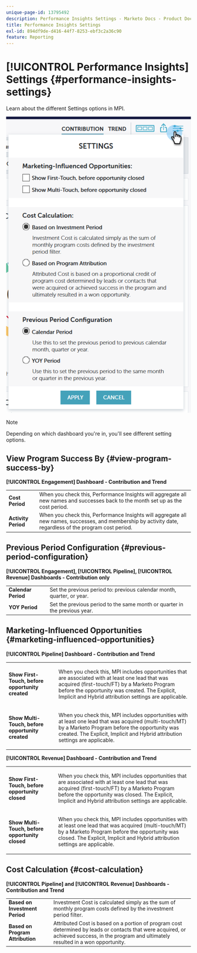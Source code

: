```yaml
---
unique-page-id: 13795492
description: Performance Insights Settings - Marketo Docs - Product Documentation
title: Performance Insights Settings
exl-id: 894df9de-d416-44f7-8253-ebf3c2a36c90
feature: Reporting
---
```

# [!UICONTROL Performance Insights] Settings {#performance-insights-settings}

Learn about the different Settings options in MPI.

![](assets/1-3.png)

>[!NOTE]
>
>Depending on which dashboard you're in, you'll see different setting options.

## View Program Success By {#view-program-success-by}

**[!UICONTROL Engagement] Dashboard - Contribution and Trend**

<table> 
 <tbody> 
  <tr> 
   <td><strong>Cost Period</strong></td> 
   <td>When you check this, Performance Insights will aggregate all new names and successes back to the month set up as the cost period.</td> 
  </tr> 
  <tr> 
   <td><strong>Activity Period</strong></td> 
   <td>When you check this, Performance Insights will aggregate all new names, successes, and membership by activity date, regardless of the program cost period.</td> 
  </tr> 
 </tbody> 
</table>

## Previous Period Configuration {#previous-period-configuration}

**[!UICONTROL Engagement], [!UICONTROL Pipeline], [!UICONTROL Revenue] Dashboards - Contribution only**

<table> 
 <tbody> 
  <tr> 
   <td><strong>Calendar Period</strong></td> 
   <td>Set the previous period to: previous calendar month, quarter, or year.</td> 
  </tr> 
  <tr> 
   <td><strong>YOY Period</strong></td> 
   <td>Set the previous period to the same month or quarter in the previous year.</td> 
  </tr> 
 </tbody> 
</table>

## Marketing-Influenced Opportunities {#marketing-influenced-opportunities}

**[!UICONTROL Pipeline] Dashboard - Contribution and Trend**

<table> 
 <tbody> 
  <tr> 
   <td><strong>Show First-Touch, before opportunity created</strong></td> 
   <td><p>When you check this, MPI includes opportunities that are associated with at least one lead that was acquired (first-touch/FT) by a Marketo Program before the opportunity was created. The Explicit, Implicit and Hybrid attribution settings are applicable.</p></td> 
  </tr> 
  <tr> 
   <td><strong>Show Multi-Touch, before opportunity created</strong></td> 
   <td><p>When you check this, MPI includes opportunities with at least one lead that was acquired (multi-touch/MT) by a Marketo Program before the opportunity was created. The Explicit, Implicit and Hybrid attribution settings are applicable.</p></td> 
  </tr> 
 </tbody> 
</table>

**[!UICONTROL Revenue] Dashboard - Contribution and Trend**

<table> 
 <tbody> 
  <tr> 
   <td><strong>Show First-Touch, before opportunity closed</strong></td> 
   <td><p>When you check this, MPI includes opportunities that are associated with at least one lead that was acquired (first-touch/FT) by a Marketo Program before the opportunity was closed. The Explicit, Implicit and Hybrid attribution settings are applicable.</p></td> 
  </tr> 
  <tr> 
   <td><strong>Show Multi-Touch, before opportunity closed</strong></td> 
   <td><p>When you check this, MPI includes opportunities with at least one lead that was acquired (multi-touch/MT) by a Marketo Program before the opportunity was closed. The Explicit, Implicit and Hybrid attribution settings are applicable.</p></td> 
  </tr> 
 </tbody> 
</table>

## Cost Calculation {#cost-calculation}

**[!UICONTROL Pipeline] and [!UICONTROL Revenue] Dashboards - Contribution and Trend**

<table> 
 <tbody> 
  <tr> 
   <td><strong>Based on Investment Period</strong></td> 
   <td>Investment Cost is calculated simply as the sum of monthly program costs defined by the investment period filter.</td> 
  </tr> 
  <tr> 
   <td><strong>Based on Program Attribution</strong></td> 
   <td>Attributed Cost is based on a portion of program cost determined by leads or contacts that were acquired, or achieved success, in the program and ultimately resulted in a won opportunity.</td> 
  </tr> 
 </tbody> 
</table>
